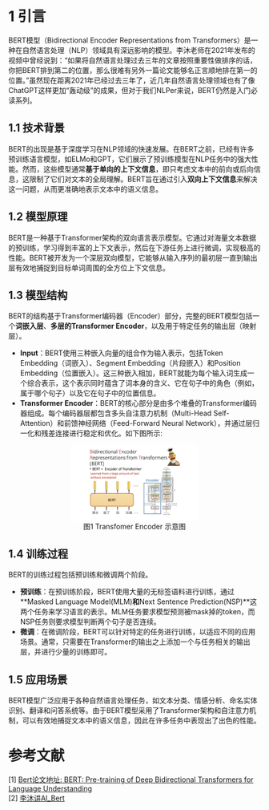 # 1 引言

BERT模型（Bidirectional Encoder Representations from Transformers）是一种在自然语言处理（NLP）领域具有深远影响的模型。李沐老师在2021年发布的视频中曾经说到：“如果将自然语言处理过去三年的文章按照重要性做排序的话，你把BERT排到第二的位置，那么很难有另外一篇论文能够名正言顺地排在第一的位置。”虽然现在距离2021年已经过去三年了，近几年自然语言处理领域也有了像ChatGPT这样更加“轰动级”的成果，但对于我们NLPer来说，BERT仍然是入门必读系列。

## 1.1 技术背景
BERT的出现是基于深度学习在NLP领域的快速发展。在BERT之前，已经有许多预训练语言模型，如ELMo和GPT，它们展示了预训练模型在NLP任务中的强大性能。然而，这些模型通常**基于单向的上下文信息**，即只考虑文本中的前向或后向信息，这限制了它们对文本的全局理解。BERT旨在通过引入**双向上下文信息**来解决这一问题，从而更准确地表示文本中的语义信息。

## 1.2 模型原理
BERT是一种基于Transformer架构的双向语言表示模型。它通过对海量文本数据的预训练，学习得到丰富的上下文表示，然后在下游任务上进行微调，实现极高的性能。BERT被开发为一个深层双向模型，它能够从输入序列的最初层一直到输出层有效地捕捉到目标单词周围的全方位上下文信息。

## 1.3 模型结构
BERT的结构基于Transformer编码器（Encoder）部分，完整的BERT模型包括一个**词嵌入层**、**多层的Transformer Encoder**，以及用于特定任务的输出层（映射层）。

- **Input**：BERT使用三种嵌入向量的组合作为输入表示，包括Token Embedding（词嵌入）、Segment Embedding（片段嵌入）和Position Embedding（位置嵌入）。这三种嵌入相加，BERT就能为每个输入词生成一个综合表示，这个表示同时蕴含了词本身的含义、它在句子中的角色（例如，属于哪个句子）以及它在句子中的位置信息。
- **Transformer Encoder**：BERT的核心部分是由多个堆叠的Transformer编码器组成。每个编码器层都包含多头自注意力机制（Multi-Head Self-Attention）和前馈神经网络（Feed-Forward Neural Network），并通过层归一化和残差连接进行稳定和优化。如下图所示:
<div align=center>

<img src="./imge.png" align="middle" width="50%">
</div>
<div align=center>图1 Transfomer Encoder 示意图</div>

## 1.4 训练过程
BERT的训练过程包括预训练和微调两个阶段。

- **预训练**：在预训练阶段，BERT使用大量的无标签语料进行训练，通过**Masked Language Model(MLM)**和**Next Sentence Prediction(NSP)**这两个任务来学习语言的表示。MLM任务要求模型预测被mask掉的token，而NSP任务则要求模型判断两个句子是否连续。
- **微调**：在微调阶段，BERT可以针对特定的任务进行训练，以适应不同的应用场景。通常，只需要在Transformer的输出之上添加一个与任务相关的输出层，并进行少量的训练即可。
## 1.5 应用场景
BERT模型广泛应用于各种自然语言处理任务，如文本分类、情感分析、命名实体识别、翻译和问答系统等。由于BERT模型采用了Transformer架构和自注意力机制，可以有效地捕捉文本中的语义信息，因此在许多任务中表现出了出色的性能。


# 参考文献
[1] [Bert论文地址: BERT: Pre-training of Deep Bidirectional Transformers for
Language Understanding](https://arxiv.org/abs/1908.08962 )  \
[2] [李沐讲AI_Bert](https://www.bilibili.com/video/BV1PL411M7eQ/?spm_id_from=333.337.search-card.all.click&vd_source=a7a5ff2f9d1f5a8f5e83d4a2d2ed8fb0)
